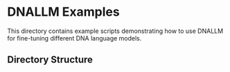 # DNALLM Examples

This directory contains example scripts demonstrating how to use DNALLM for fine-tuning different DNA language models.

## Directory Structure 